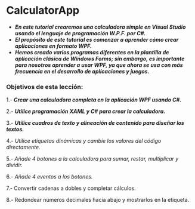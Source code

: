 # CalculatorApp

- **_En este tutorial crearemos una calculadora simple en Visual Studio usando el lenguaje de programación W.P.F. por C#._**
- **_El propósito de este tutorial es comenzar a aprender cómo crear aplicaciones en formato WPF._**
- **_Hemos creado varios programas diferentes en la plantilla de aplicación clásica de Windows Forms; sin embargo, es importante para nosotros aprender a usar WPF, ya que ahora se usa con más frecuencia en el desarrollo de aplicaciones y juegos._**

### Objetivos de esta lección:

1.- **_Crear una calculadora completa en la aplicación WPF usando C#._**

2.- **_Utilice programación XAML y C# para crear la calculadora._**

3.- **_Utilice cuadros de texto y alineación de contenido para diseñar los textos._**

4.- _Utilice etiquetas dinámicas y cambie los valores del código directamente._

5.- _Añade 4 botones a la calculadora para sumar, restar, multiplicar y dividir._

6.- _Añade 4 eventos a los botones._

7.- Convertir cadenas a dobles y completar cálculos.

8.- Redondear números decimales hacia abajo y mostrarlos en la etiqueta.
